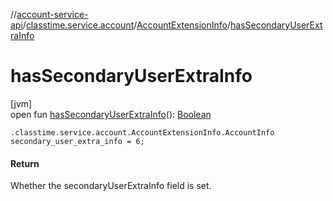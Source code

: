 //[account-service-api](../../../index.md)/[classtime.service.account](../index.md)/[AccountExtensionInfo](index.md)/[hasSecondaryUserExtraInfo](has-secondary-user-extra-info.md)

# hasSecondaryUserExtraInfo

[jvm]\
open fun [hasSecondaryUserExtraInfo](has-secondary-user-extra-info.md)(): [Boolean](https://kotlinlang.org/api/latest/jvm/stdlib/kotlin/-boolean/index.html)

`.classtime.service.account.AccountExtensionInfo.AccountInfo secondary_user_extra_info = 6;`

#### Return

Whether the secondaryUserExtraInfo field is set.
